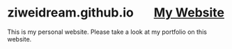 # ziweidream.github.io   &nbsp; &nbsp; &nbsp; [My Website](https://ziweidream.github.io/#)
This is my personal website. Please take a look at my portfolio on this website.

